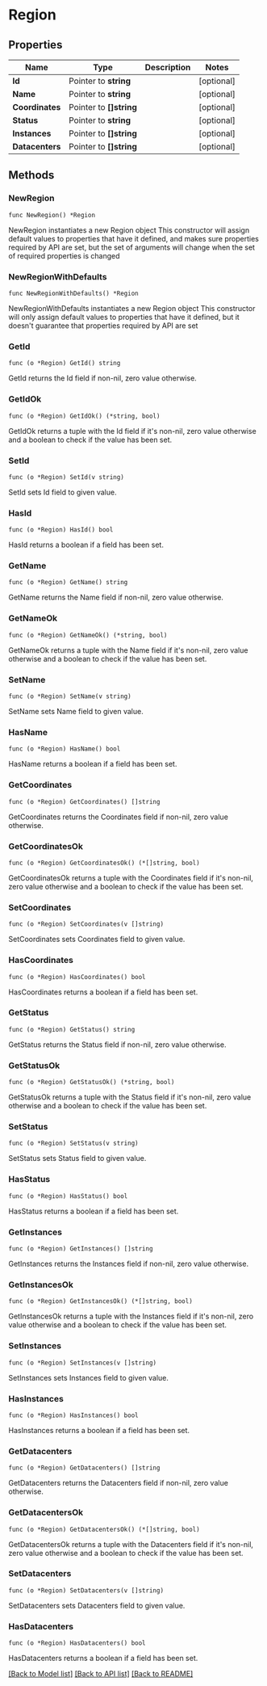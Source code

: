 # Region

## Properties

Name | Type | Description | Notes
------------ | ------------- | ------------- | -------------
**Id** | Pointer to **string** |  | [optional] 
**Name** | Pointer to **string** |  | [optional] 
**Coordinates** | Pointer to **[]string** |  | [optional] 
**Status** | Pointer to **string** |  | [optional] 
**Instances** | Pointer to **[]string** |  | [optional] 
**Datacenters** | Pointer to **[]string** |  | [optional] 

## Methods

### NewRegion

`func NewRegion() *Region`

NewRegion instantiates a new Region object
This constructor will assign default values to properties that have it defined,
and makes sure properties required by API are set, but the set of arguments
will change when the set of required properties is changed

### NewRegionWithDefaults

`func NewRegionWithDefaults() *Region`

NewRegionWithDefaults instantiates a new Region object
This constructor will only assign default values to properties that have it defined,
but it doesn't guarantee that properties required by API are set

### GetId

`func (o *Region) GetId() string`

GetId returns the Id field if non-nil, zero value otherwise.

### GetIdOk

`func (o *Region) GetIdOk() (*string, bool)`

GetIdOk returns a tuple with the Id field if it's non-nil, zero value otherwise
and a boolean to check if the value has been set.

### SetId

`func (o *Region) SetId(v string)`

SetId sets Id field to given value.

### HasId

`func (o *Region) HasId() bool`

HasId returns a boolean if a field has been set.

### GetName

`func (o *Region) GetName() string`

GetName returns the Name field if non-nil, zero value otherwise.

### GetNameOk

`func (o *Region) GetNameOk() (*string, bool)`

GetNameOk returns a tuple with the Name field if it's non-nil, zero value otherwise
and a boolean to check if the value has been set.

### SetName

`func (o *Region) SetName(v string)`

SetName sets Name field to given value.

### HasName

`func (o *Region) HasName() bool`

HasName returns a boolean if a field has been set.

### GetCoordinates

`func (o *Region) GetCoordinates() []string`

GetCoordinates returns the Coordinates field if non-nil, zero value otherwise.

### GetCoordinatesOk

`func (o *Region) GetCoordinatesOk() (*[]string, bool)`

GetCoordinatesOk returns a tuple with the Coordinates field if it's non-nil, zero value otherwise
and a boolean to check if the value has been set.

### SetCoordinates

`func (o *Region) SetCoordinates(v []string)`

SetCoordinates sets Coordinates field to given value.

### HasCoordinates

`func (o *Region) HasCoordinates() bool`

HasCoordinates returns a boolean if a field has been set.

### GetStatus

`func (o *Region) GetStatus() string`

GetStatus returns the Status field if non-nil, zero value otherwise.

### GetStatusOk

`func (o *Region) GetStatusOk() (*string, bool)`

GetStatusOk returns a tuple with the Status field if it's non-nil, zero value otherwise
and a boolean to check if the value has been set.

### SetStatus

`func (o *Region) SetStatus(v string)`

SetStatus sets Status field to given value.

### HasStatus

`func (o *Region) HasStatus() bool`

HasStatus returns a boolean if a field has been set.

### GetInstances

`func (o *Region) GetInstances() []string`

GetInstances returns the Instances field if non-nil, zero value otherwise.

### GetInstancesOk

`func (o *Region) GetInstancesOk() (*[]string, bool)`

GetInstancesOk returns a tuple with the Instances field if it's non-nil, zero value otherwise
and a boolean to check if the value has been set.

### SetInstances

`func (o *Region) SetInstances(v []string)`

SetInstances sets Instances field to given value.

### HasInstances

`func (o *Region) HasInstances() bool`

HasInstances returns a boolean if a field has been set.

### GetDatacenters

`func (o *Region) GetDatacenters() []string`

GetDatacenters returns the Datacenters field if non-nil, zero value otherwise.

### GetDatacentersOk

`func (o *Region) GetDatacentersOk() (*[]string, bool)`

GetDatacentersOk returns a tuple with the Datacenters field if it's non-nil, zero value otherwise
and a boolean to check if the value has been set.

### SetDatacenters

`func (o *Region) SetDatacenters(v []string)`

SetDatacenters sets Datacenters field to given value.

### HasDatacenters

`func (o *Region) HasDatacenters() bool`

HasDatacenters returns a boolean if a field has been set.


[[Back to Model list]](../README.md#documentation-for-models) [[Back to API list]](../README.md#documentation-for-api-endpoints) [[Back to README]](../README.md)


